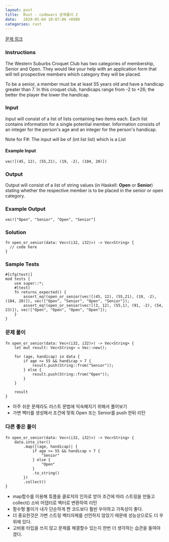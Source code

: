 ```yaml
---
layout: post
title:  Rust - codewars 문제풀이 2
date:   2020-05-04 10:07:06 +0900
categories: rust
---
```

[문제 링크](https://www.codewars.com/kata/5502c9e7b3216ec63c0001aa/train/rust)

### Instructions
The Western Suburbs Croquet Club has two categories of membership, Senior and Open. They would like your help with an application form that will tell prospective members which category they will be placed.

To be a senior, a member must be at least 55 years old and have a handicap greater than 7. In this croquet club, handicaps range from -2 to +26; the better the player the lower the handicap.

### Input
Input will consist of a list of lists containing two items each. Each list contains information for a single potential member. Information consists of an integer for the person's age and an integer for the person's handicap.

Note for F#: The input will be of (int list list) which is a List<List>

#### Example Input
`vec![(45, 12), (55,21), (19, -2), (104, 20)])`

### Output
Output will consist of a list of string values (in Haskell: **Open** or **Senior**) stating whether the respective member is to be placed in the senior or open category.

### Example Output
`vec!["Open", "Senior", "Open", "Senior"]`

### Solution
```
fn open_or_senior(data: Vec<(i32, i32)>) -> Vec<String> {
  // code here
}
```

### Sample Tests
```
#[cfg(test)]
mod tests {
    use super::*;
    #[test]
    fn returns_expected() {
        assert_eq!(open_or_senior(vec![(45, 12), (55,21), (19, -2), (104, 20)]), vec!["Open", "Senior", "Open", "Senior"]);
        assert_eq!(open_or_senior(vec![(3, 12), (55,1), (91, -2), (54, 23)]), vec!["Open", "Open", "Open", "Open"]);
    }
}
```

### 문제 풀이
```
fn open_or_senior(data: Vec<(i32, i32)>) -> Vec<String> {
    let mut result: Vec<String> = Vec::new();

    for (age, handicap) in data {
        if age >= 55 && handicap > 7 {
            result.push(String::from("Senior"));
        } else {
            result.push(String::from("Open"));
        }
    }

    result
}
```
- 아주 쉬운 문제라도 러스트 문법에 익숙해지기 위해서 풀어보기
- 가변 벡터를 생성해서 조건에 맞춰 Open 또는 Senior를 push 한뒤 리턴

### 다른 좋은 풀이
```
fn open_or_senior(data: Vec<(i32, i32)>) -> Vec<String> {
    data.into_iter()
        .map(|(age, handicap)| {
            if age >= 55 && handicap > 7 {
                "Senior"
            } else {
                "Open"
            }
            .to_string()
        })
        .collect()
}
```
- map함수를 이용해 튜플을 클로저의 인자로 받아 조건에 따라 스트링을 만들고 collect() 소비 어댑터로 벡터로 변환하여 리턴
- 함수형 풀이가 내가 단순하게 짠 코드보다 훨씬 우아하고 가독성이 좋다.
- 더 중요한것은 가변 스트링 벡터자체를 선언하지 않았기 때문에 성능상으로도 더 우위에 있다.
- 고비용 타입을 쓰지 않고 문제를 해결할수 있는지 한번 더 생각하는 습관을 들여야 겠다.

